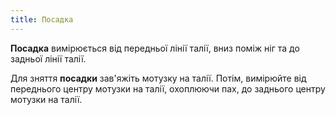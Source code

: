 ```yaml
---
title: Посадка
---
```


**Посадка** вимірюється від передньої лінії талії, вниз поміж ніг та до задньої лінії талії.

Для зняття **посадки** зав'яжіть мотузку на талії. Потім, вимірюйте від переднього центру мотузки на талії, охоплюючи пах, до заднього центру мотузки на талії.
